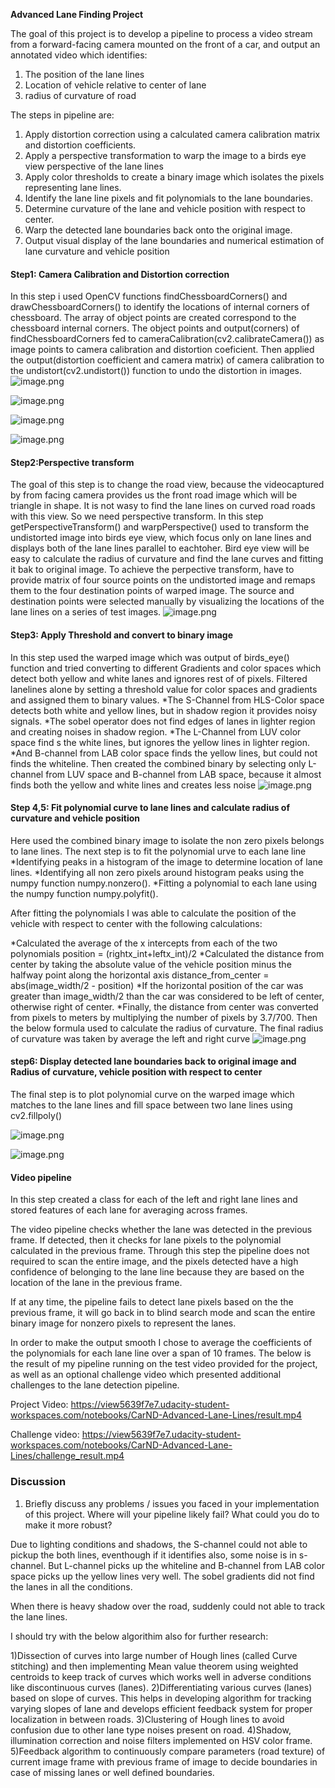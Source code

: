 
**Advanced Lane Finding Project**

The goal of this project is to develop a pipeline to process a video stream from a forward-facing camera mounted on the front of a car, and output an annotated video which identifies:
1) The position of the lane lines
2) Location of vehicle relative to center of lane
3) radius of curvature of road

The steps in pipeline are:
1)  Apply distortion correction using a calculated camera calibration matrix and distortion coefficients.
2) Apply a perspective transformation to warp the image to a birds eye view perspective of the lane lines
3) Apply color thresholds to create a binary image which isolates the pixels representing lane lines.
4) Identify the lane line pixels and fit polynomials to the lane boundaries.
5) Determine curvature of the lane and vehicle position with respect to center.
6) Warp the detected lane boundaries back onto the original image.
7) Output visual display of the lane boundaries and numerical estimation of lane curvature and vehicle position

#### Step1: Camera Calibration and Distortion correction
In this step i used OpenCV functions findChessboardCorners() and drawChessboardCorners() to identify the locations of internal corners of chessboard. The array of object points are created correspond to the chessboard internal corners. The object points and output(corners) of findChessboardCorners fed to cameraCalibration(cv2.calibrateCamera()) as image points to camera calibration and distortion coeficient. Then applied the output(distortion coefficient and camera matrix) of camera calibration to the undistort(cv2.undistort()) function to undo the distortion in images.
![image.png](attachment:image.png)


![image.png](attachment:image.png)

![image.png](attachment:image.png)

![image.png](attachment:image.png)

#### Step2:Perspective transform

The goal of this step is to change the road view, because the videocaptured by from facing camera provides us the front road image which will be triangle in shape. It is not wasy to find the lane lines on curved road roads with this view. So we need perspective transform.
In this step getPerspectiveTransform() and warpPerspective() used to transform the undistorted image into birds eye view,
which focus only on lane lines and displays both of the lane lines parallel to eachtoher.
Bird eye view will be easy to calculate the radius of curvature and find the lane curves and fitting it bak to original image.
To achieve the perpective transform, have to provide matrix of four source points on the undistorted image and remaps them to the four destination points of warped image. The source and destination points were selected manually by visualizing the locations of the lane lines on a series of test images.
![image.png](attachment:image.png)

#### Step3: Apply Threshold and convert to binary image

In this step used the warped image which was output of birds_eye() function and tried converting to different Gradients and color spaces which detect both yellow and white lanes and ignores rest of of pixels. 
Filtered lanelines alone by setting a threshold value for color spaces and gradients and assigned them to binary values. 
    *The S-Channel from HLS-Color space detects both white and yellow lines, but in shadow region it provides noisy signals.
    *The sobel operator does not find edges of lanes in lighter region and creating noises in shadow region. 
    *The L-Channel from LUV color space find s the white lines, but ignores the yellow lines in lighter region. 
    *And B-channel from LAB color space finds the yellow lines, but could not finds the whiteline. 
Then created the combined binary by selecting only L-channel from LUV space and B-channel from LAB space, because it almost finds both the yellow and white lines and creates less noise
![image.png](attachment:image.png)

#### Step 4,5: Fit polynomial curve to lane lines and calculate radius of curvature and vehicle position

Here used the combined binary image to isolate the non zero pixels belongs to lane lines. The next step is to fit the polynomial urve to each lane line
    *Identifying peaks in a histogram of the image to determine location of lane lines.
    *Identifying all non zero pixels around histogram peaks using the numpy function numpy.nonzero().
    *Fitting a polynomial to each lane using the numpy function numpy.polyfit().

After fitting the polynomials I was able to calculate the position of the vehicle with respect to center with the following calculations:

   *Calculated the average of the x intercepts from each of the two polynomials position = (rightx_int+leftx_int)/2
    *Calculated the distance from center by taking the absolute value of the vehicle position minus the halfway point along the horizontal axis distance_from_center = abs(image_width/2 - position)
    *If the horizontal position of the car was greater than image_width/2 than the car was considered to be left of center, otherwise right of center.
    *Finally, the distance from center was converted from pixels to meters by multiplying the number of pixels by 3.7/700.
Then the below formula used to calculate the radius of curvature. The final radius of curvature was taken by average the left and right curve
![image.png](attachment:image.png)


#### step6: Display detected lane boundaries back to original image and Radius of curvature, vehicle position with respect to center

The final step is to plot polynomial curve on the warped image which matches to the lane lines and fill space between two lane lines using cv2.fillpoly()

![image.png](attachment:image.png)

![image.png](attachment:image.png)

#### Video pipeline

In this step created a class for each of the left and right lane lines and stored features of each lane for averaging across frames.

The video pipeline checks whether the lane was detected in the previous frame. If detected, then it checks for lane pixels to the polynomial calculated in the previous frame. Through this step the pipeline does not required to scan the entire image, and the pixels detected have a high confidence of belonging to the lane line because they are based on the location of the lane in the previous frame.

If at any time, the pipeline fails to detect lane pixels based on the the previous frame, it will go back in to blind search mode and scan the entire binary image for nonzero pixels to represent the lanes.

In order to make the output smooth I chose to average the coefficients of the polynomials for each lane line over a span of 10 frames. The below is the result of my pipeline running on the test video provided for the project, as well as an optional challenge video which presented additional challenges to the lane detection pipeline.


Project Video:
https://view5639f7e7.udacity-student-workspaces.com/notebooks/CarND-Advanced-Lane-Lines/result.mp4

Challenge video:
https://view5639f7e7.udacity-student-workspaces.com/notebooks/CarND-Advanced-Lane-Lines/challenge_result.mp4


### Discussion
1. Briefly discuss any problems / issues you faced in your implementation of this project. Where will your pipeline likely fail? What could you do to make it more robust?

Due to lighting conditions and shadows, the S-channel could not able to pickup the both lines, eventhough if it identifies also, some noise is in s-channel. But L-channel picks up the whiteline and B-channel from LAB color space picks up the yellow lines very well. The sobel gradients did not find the lanes in all the conditions.

When there is heavy shadow over the road, suddenly could not able to track the lane lines.

I should try with the below algorithim also for further research:

1)Dissection of curves into large number of Hough lines (called Curve stitching) and then implementing  Mean  value  theorem  using  weighted  centroids  to  keep  track  of  curves which works well in adverse conditions like discontinuous curves (lanes). 2)Differentiating various curves (lanes) based on slope of curves. This helps in developing algorithm for tracking varying slopes of lane and develops efficient feedback system for proper localization in between roads. 3)Clustering  of  Hough  lines  to  avoid  confusion  due  to  other  lane  type  noises  present  on road. 4)Shadow, illumination correction and noise filters implemented on HSV color frame. 5)Feedback algorithm to continuously compare parameters (road texture) of current image frame with previous frame of image to decide boundaries in case of missing lanes or well defined boundaries.



```python

```
